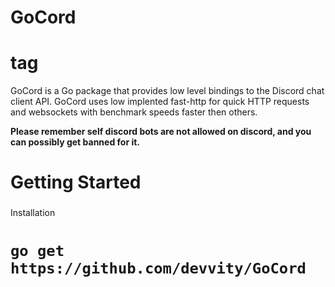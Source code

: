 # GoCord <h1> tag
GoCord is a Go package that provides low level bindings to the Discord chat client API. GoCord uses low implented fast-http for quick HTTP requests and websockets with benchmark speeds faster then others. 

**Please remember self discord bots are not allowed on discord, and you can possibly get banned for it.**

# Getting Started <h3>
  Installation <h1> 
  
  `
  go get https://github.com/devvity/GoCord
  `
  
